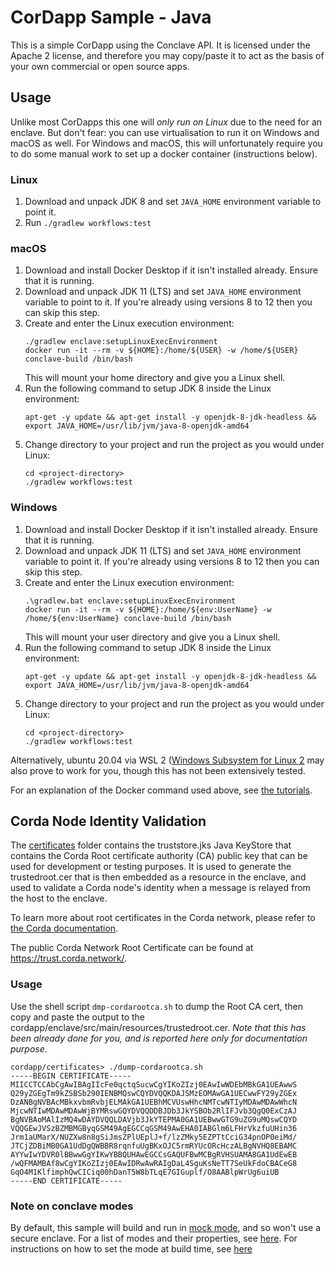 # CorDapp Sample - Java

This is a simple CorDapp using the Conclave API. It is licensed under the Apache 2 license, and therefore you 
may copy/paste it to act as the basis of your own commercial or open source apps.

## Usage

Unlike most CorDapps this one will *only run on Linux* due to the need for an enclave. But don't fear: you can use 
virtualisation to run it on Windows and macOS as well. For Windows and macOS, this will unfortunately require you to
do some manual work to set up a docker container (instructions below).

### Linux

1. Download and unpack JDK 8 and set `JAVA_HOME` environment variable to point it.
2. Run `./gradlew workflows:test`

### macOS

1. Download and install Docker Desktop if it isn't installed already. Ensure that it is running.
2. Download and unpack JDK 11 (LTS) and set `JAVA_HOME` environment variable to point to it. If you're already using 
   versions 8 to 12 then you can skip this step.
3. Create and enter the Linux execution environment:
   ```
   ./gradlew enclave:setupLinuxExecEnvironment
   docker run -it --rm -v ${HOME}:/home/${USER} -w /home/${USER} conclave-build /bin/bash
   ```
   This will mount your home directory and give you a Linux shell.
4. Run the following command to setup JDK 8 inside the Linux environment:
   ```
   apt-get -y update && apt-get install -y openjdk-8-jdk-headless && export JAVA_HOME=/usr/lib/jvm/java-8-openjdk-amd64
   ```
5. Change directory to your project and run the project as you would under Linux:
    ```
    cd <project-directory>
    ./gradlew workflows:test
    ```

### Windows

1. Download and install Docker Desktop if it isn't installed already. Ensure that it is running.
2. Download and unpack JDK 11 (LTS) and set `JAVA_HOME` environment variable to point it. If you're already using
   versions 8 to 12 then you can skip this step.
3. Create and enter the Linux execution environment:
    ```
    .\gradlew.bat enclave:setupLinuxExecEnvironment
    docker run -it --rm -v ${HOME}:/home/${env:UserName} -w /home/${env:UserName} conclave-build /bin/bash
    ```
    This will mount your user directory and give you a Linux shell.
4. Run the following command to setup JDK 8 inside the Linux environment:
   ```
   apt-get -y update && apt-get install -y openjdk-8-jdk-headless && export JAVA_HOME=/usr/lib/jvm/java-8-openjdk-amd64
   ```
5. Change directory to your project and run the project as you would under Linux:
    ```
    cd <project-directory>
    ./gradlew workflows:test
    ```

Alternatively, ubuntu 20.04 via WSL 2 ([Windows Subsystem for Linux 2](https://docs.microsoft.com/en-us/windows/wsl/install)
may also prove to work for you, though this has not been extensively tested.

For an explanation of the Docker command used above, see
[the tutorials](https://docs.conclave.net/running-hello-world.html#appendix-summary-of-docker-command-options).

## Corda Node Identity Validation
The [certificates](certificates) folder contains the truststore.jks Java KeyStore that contains the Corda Root
certificate authority (CA) public key that can be used for development or testing purposes. It is used to generate 
the trustedroot.cer that is then embedded as a resource in the enclave, and used to validate a Corda node's identity 
when a message is relayed from the host to the enclave.

To learn more about root certificates in the Corda network, please refer to
[the Corda documentation](https://docs.r3.com/en/platform/corda/4.8/open-source/permissioning.html).

The public Corda Network Root Certificate can be found at https://trust.corda.network/.

### Usage
Use the shell script `dmp-cordarootca.sh` to dump the Root CA cert, then copy and paste the
output to the cordapp/enclave/src/main/resources/trustedroot.cer. *Note that this has been already
done for you, and is reported here only for documentation purpose*.

```shell
cordapp/certificates> ./dump-cordarootca.sh
-----BEGIN CERTIFICATE-----
MIICCTCCAbCgAwIBAgIIcFe0qctqSucwCgYIKoZIzj0EAwIwWDEbMBkGA1UEAwwS
Q29yZGEgTm9kZSBSb290IENBMQswCQYDVQQKDAJSMzEOMAwGA1UECwwFY29yZGEx
DzANBgNVBAcMBkxvbmRvbjELMAkGA1UEBhMCVUswHhcNMTcwNTIyMDAwMDAwWhcN
MjcwNTIwMDAwMDAwWjBYMRswGQYDVQQDDBJDb3JkYSBOb2RlIFJvb3QgQ0ExCzAJ
BgNVBAoMAlIzMQ4wDAYDVQQLDAVjb3JkYTEPMA0GA1UEBwwGTG9uZG9uMQswCQYD
VQQGEwJVSzBZMBMGByqGSM49AgEGCCqGSM49AwEHA0IABGlm6LFHrVkzfuUHin36
Jrm1aUMarX/NUZXw8n8gSiJmsZPlUEplJ+f/lzZMky5EZPTtCciG34pnOP0eiMd/
JTCjZDBiMB0GA1UdDgQWBBR8rqnfuUgBKxOJC5rmRYUcORcHczALBgNVHQ8EBAMC
AYYwIwYDVR0lBBwwGgYIKwYBBQUHAwEGCCsGAQUFBwMCBgRVHSUAMA8GA1UdEwEB
/wQFMAMBAf8wCgYIKoZIzj0EAwIDRwAwRAIgDaL4SguKsNeTT7SeUkFdoCBACeG8
GqO4M1KlfimphQwCICiq00hDanT5W8bTLqE7GIGuplf/O8AABlpWrUg6uiUB
-----END CERTIFICATE-----
```

### Note on conclave modes
By default, this sample will build and run in [mock mode](https://docs.conclave.net/mockmode.html), and so won't use a
secure enclave. For a list of modes and their properties, see [here](https://docs.conclave.net/enclave-modes.html).
For instructions on how to set the mode at build time, see [here](https://docs.conclave.net/running-hello-world.html#beyond-mock-mode)
